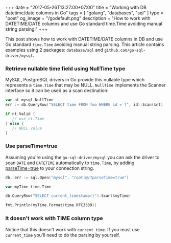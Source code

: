 +++
date = "2017-05-26T13:27:00+07:00"
title = "Working with DB datetime/date columns in Go"
tags = [ "golang", "databases", "sql" ]
type = "post"
og_image = "/godefault.png"
description = "How to work with DATETIME/DATE columns and use Go standard time.Time avoiding manual string parsing."
+++

This post shows how to work with DATETIME/DATE columns in DB and use Go standard `time.Time` avoiding manual string parsing. This article contains examples using 2 packages: `database/sql` and `github.com/go-sql-driver/mysql`.

### Retrieve nullable time field using NullTime type

MySQL, PostgreSQL drivers in Go provide this nullable type which represents a `time.Time` that may be NULL. `NullTime` implements the Scanner interface so it can be used as a scan destination:

```go
var nt mysql.NullTime
err := db.QueryRow("SELECT time FROM foo WHERE id = ?", id).Scan(&nt)

if nt.Valid {
   // use nt.Time
} else {
   // NULL value
}
```

### Use parseTime=true

Assuming you're using the `go-sql-driver/mysql`  you can ask the driver to scan `DATE` and `DATETIME` automatically to `time.Time`, by adding [parseTime=true](https://github.com/go-sql-driver/mysql#timetime-support) to your connection string.

```go
db, err := sql.Open("mysql", "root:@/?parseTime=true")

var myTime time.Time

db.QueryRow("SELECT current_timestamp()").Scan(&myTime)

fmt.Println(myTime.Format(time.RFC3339))
```

### It doesn't work with TIME column type

Notice that this doesn't work with `current_time`. If you must use `current_time` you'll need to do the parsing by yourself.
